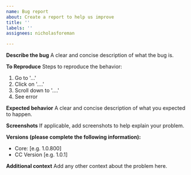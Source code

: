 ```yaml
---
name: Bug report
about: Create a report to help us improve
title: ''
labels: ''
assignees: nicholasforeman

---
```


**Describe the bug**
A clear and concise description of what the bug is.

**To Reproduce**
Steps to reproduce the behavior:
1. Go to '...'
2. Click on '....'
3. Scroll down to '....'
4. See error

**Expected behavior**
A clear and concise description of what you expected to happen.

**Screenshots**
If applicable, add screenshots to help explain your problem.

**Versions (please complete the following information):**
 - Core: [e.g. 1.0.800]
 - CC Version [e.g. 1.0.1]

**Additional context**
Add any other context about the problem here.
